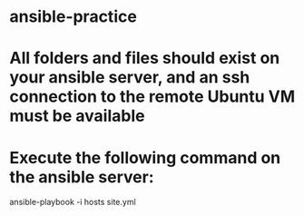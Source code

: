 # ansible-practice
# All folders and files should exist on your ansible server, and an ssh connection to the remote Ubuntu VM must be available
# Execute the following command on the ansible server: 
ansible-playbook -i hosts site.yml
